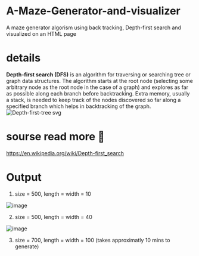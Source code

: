 # A-Maze-Generator-and-visualizer
A maze generator algorism using back tracking, Depth-first search and visualized on an HTML page
# details 
**Depth-first search (DFS)** is an algorithm for traversing or searching tree or graph data structures. The algorithm starts at the root node (selecting some arbitrary node as the root node in the case of a graph) and explores as far as possible along each branch before backtracking. Extra memory, usually a stack, is needed to keep track of the nodes discovered so far along a specified branch which helps in backtracking of the graph.
![Depth-first-tree svg](https://user-images.githubusercontent.com/97995173/213224341-7518f5c2-36f0-43cf-8c1c-aed943a89085.png)

# sourse read more 📖
https://en.wikipedia.org/wiki/Depth-first_search

# Output
1) size = 500, length = width = 10

![image](https://user-images.githubusercontent.com/97995173/213225561-efda1332-7a8d-47e3-bc7b-5d2f31133259.png)

2) size = 500, length = width = 40 

![image](https://user-images.githubusercontent.com/97995173/213224977-f2f9e0a7-679d-41a7-9cb1-a5ce557f9c64.png)
 
3) size = 700, length = width = 100 (takes approximatly 10 mins to generate)

